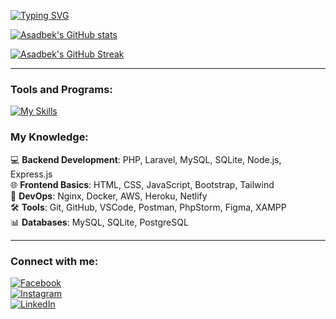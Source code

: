 [![Typing SVG](https://readme-typing-svg.herokuapp.com?font=Fira+Code&size=30&duration=3000&pause=&color=FFF&center=true&vCenter=true&width=435&lines=Hey+There+👋;My+name+is+Asadbek!;I'm+backend+developer)](https://github.com/asadbek2006)

[![Asadbek's GitHub stats](https://github-readme-stats.vercel.app/api?username=asadbek2006y&count_private=true&show_icons=true&theme=radical)](https://github.com/asadbek2006y)

[![Asadbek's GitHub Streak](https://streak-stats.demolab.com?user=khamdullaevuz&theme=radical)](https://github.com/asadbek2006y)

---

### Tools and Programs:
<p align="left">

[![My Skills](https://skillicons.dev/icons?i=php,laravel,mysql,sqlite,nginx,aws,heroku,git,github,html,css,js,jquery,bootstrap,wordpress,vscode,visualstudio,idea,figma,postman,netlify,nodejs,expressjs,tailwind,docker)](https://github.com/asadbek2006y)
</p>

### My Knowledge:
💻 **Backend Development**: PHP, Laravel, MySQL, SQLite, Node.js, Express.js  
🌐 **Frontend Basics**: HTML, CSS, JavaScript, Bootstrap, Tailwind  
🔧 **DevOps**: Nginx, Docker, AWS, Heroku, Netlify  
🛠️ **Tools**: Git, GitHub, VSCode, Postman, PhpStorm, Figma, XAMPP  
📊 **Databases**: MySQL, SQLite, PostgreSQL  

---

### Connect with me:
[![Facebook](https://img.shields.io/badge/Facebook-%231877F2.svg?style=flat&logo=Facebook&logoColor=white)](https://www.facebook.com/profile.php?id=100079333525896)  
[![Instagram](https://img.shields.io/badge/Instagram-%23E4405F.svg?style=flat&logo=Instagram&logoColor=white)](https://instagram.com/the_otabekov06)  
[![LinkedIn](https://img.shields.io/badge/LinkedIn-%230077B5.svg?style=flat&logo=linkedin&logoColor=white)](https://www.linkedin.com/in/asadbek-otabekov-b50404242)  

<!-- Add any additional links or activity sections here -->
